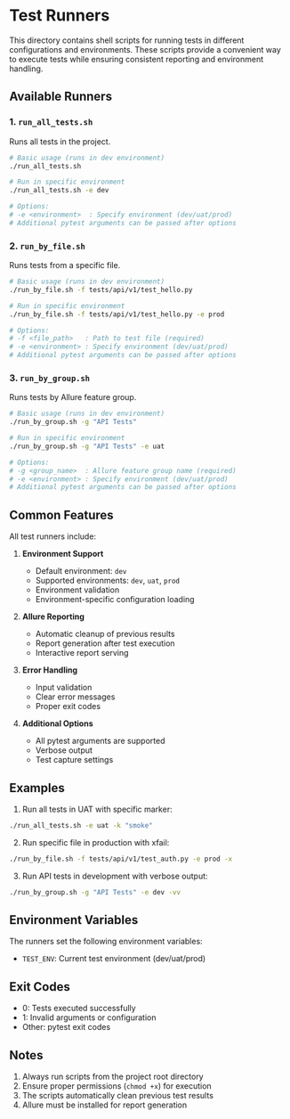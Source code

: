 # Test Runners

This directory contains shell scripts for running tests in different configurations and environments. These scripts provide a convenient way to execute tests while ensuring consistent reporting and environment handling.

## Available Runners

### 1. `run_all_tests.sh`

Runs all tests in the project.

```bash
# Basic usage (runs in dev environment)
./run_all_tests.sh

# Run in specific environment
./run_all_tests.sh -e dev

# Options:
# -e <environment>  : Specify environment (dev/uat/prod)
# Additional pytest arguments can be passed after options
```

### 2. `run_by_file.sh`

Runs tests from a specific file.

```bash
# Basic usage (runs in dev environment)
./run_by_file.sh -f tests/api/v1/test_hello.py

# Run in specific environment
./run_by_file.sh -f tests/api/v1/test_hello.py -e prod

# Options:
# -f <file_path>   : Path to test file (required)
# -e <environment> : Specify environment (dev/uat/prod)
# Additional pytest arguments can be passed after options
```

### 3. `run_by_group.sh`

Runs tests by Allure feature group.

```bash
# Basic usage (runs in dev environment)
./run_by_group.sh -g "API Tests"

# Run in specific environment
./run_by_group.sh -g "API Tests" -e uat

# Options:
# -g <group_name>  : Allure feature group name (required)
# -e <environment> : Specify environment (dev/uat/prod)
# Additional pytest arguments can be passed after options
```

## Common Features

All test runners include:

1. **Environment Support**
   - Default environment: `dev`
   - Supported environments: `dev`, `uat`, `prod`
   - Environment validation
   - Environment-specific configuration loading

2. **Allure Reporting**
   - Automatic cleanup of previous results
   - Report generation after test execution
   - Interactive report serving

3. **Error Handling**
   - Input validation
   - Clear error messages
   - Proper exit codes

4. **Additional Options**
   - All pytest arguments are supported
   - Verbose output
   - Test capture settings

## Examples

1. Run all tests in UAT with specific marker:
```bash
./run_all_tests.sh -e uat -k "smoke"
```

2. Run specific file in production with xfail:
```bash
./run_by_file.sh -f tests/api/v1/test_auth.py -e prod -x
```

3. Run API tests in development with verbose output:
```bash
./run_by_group.sh -g "API Tests" -e dev -vv
```

## Environment Variables

The runners set the following environment variables:

- `TEST_ENV`: Current test environment (dev/uat/prod)

## Exit Codes

- 0: Tests executed successfully
- 1: Invalid arguments or configuration
- Other: pytest exit codes

## Notes

1. Always run scripts from the project root directory
2. Ensure proper permissions (`chmod +x`) for execution
3. The scripts automatically clean previous test results
4. Allure must be installed for report generation 